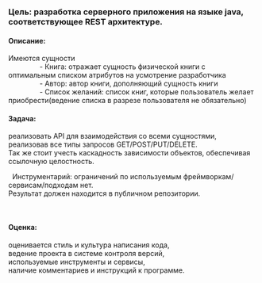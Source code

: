 
### Цель: разработка серверного приложения на языке java, соответствующее REST архитектуре.

#### Описание: 
  Имеются сущности  
                - Книга: отражает сущность физической книги с   
                  оптимальным списком атрибутов на усмотрение разработчика    
                - Автор: автор книги, дополняющий сущность книги    
                - Список желаний: список книг, которые пользователь желает
                приобрести(ведение списка в разрезе пользователя не обязательно)  

#### Задача: 
реализовать API для взаимодействия со всеми сущностями,     
реализовав все типы запросов GET/POST/PUT/DELETE.     
Так же стоит учесть каскадность зависимости объектов, обеспечивая ссылочную целостность.    

 
Инструментарий: ограничений по используемым фреймворкам/сервисам/подходам нет.     
Результат должен находится в публичном репозитории.    

 
#### Оценка: 
оценивается стиль и культура написания кода,        
ведение проекта в системе контроля версий,     
используемые инструменты и сервисы,     
наличие комментариев и инструкций к программе.    

 

